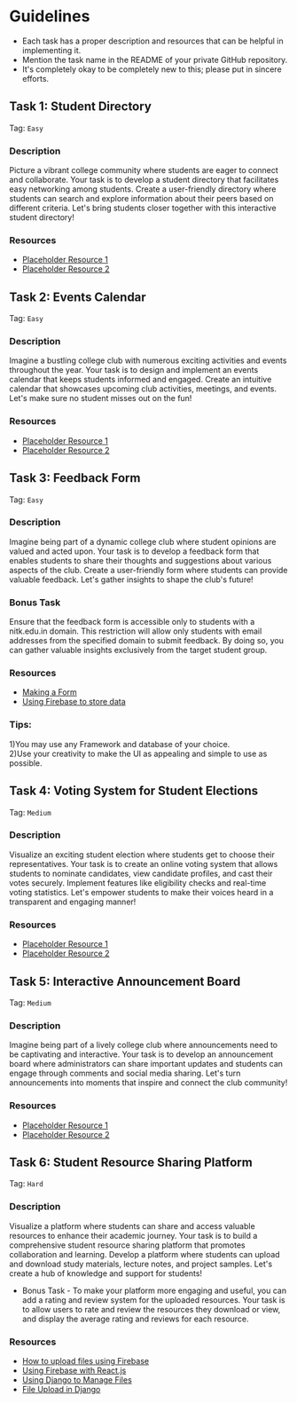 # Guidelines

- Each task has a proper description and resources that can be helpful in implementing it.
- Mention the task name in the README of your private GitHub repository.
- It's completely okay to be completely new to this; please put in sincere efforts.

## Task 1: Student Directory
Tag: `Easy`

### Description
Picture a vibrant college community where students are eager to connect and collaborate. Your task is to develop a student directory that facilitates easy networking among students. Create a user-friendly directory where students can search and explore information about their peers based on different criteria. Let's bring students closer together with this interactive student directory!

### Resources
- [Placeholder Resource 1](https://example.com/resource1)
- [Placeholder Resource 2](https://example.com/resource2)

## Task 2: Events Calendar
Tag: `Easy`

### Description
Imagine a bustling college club with numerous exciting activities and events throughout the year. Your task is to design and implement an events calendar that keeps students informed and engaged. Create an intuitive calendar that showcases upcoming club activities, meetings, and events. Let's make sure no student misses out on the fun!

### Resources
- [Placeholder Resource 1](https://example.com/resource1)
- [Placeholder Resource 2](https://example.com/resource2)

## Task 3: Feedback Form
Tag: `Easy`

### Description
Imagine being part of a dynamic college club where student opinions are valued and acted upon. Your task is to develop a feedback form that enables students to share their thoughts and suggestions about various aspects of the club. Create a user-friendly form where students can provide valuable feedback. Let's gather insights to shape the club's future!
### Bonus Task  
Ensure that the feedback form is accessible only to students with a nitk.edu.in domain. This restriction will allow only students with email addresses from the specified domain to submit feedback. By doing so, you can gather valuable insights exclusively from the target student group.
### Resources
- [Making a Form](https://youtu.be/524ycUqs3f0)
- [Using Firebase to store data](https://youtu.be/RAWHXRTKTHw)    
### Tips:  
1)You may use any Framework and database of your choice.  
2)Use your creativity to make the UI as appealing and simple to use as possible.

## Task 4: Voting System for Student Elections
Tag: `Medium`

### Description
Visualize an exciting student election where students get to choose their representatives. Your task is to create an online voting system that allows students to nominate candidates, view candidate profiles, and cast their votes securely. Implement features like eligibility checks and real-time voting statistics. Let's empower students to make their voices heard in a transparent and engaging manner!

### Resources
- [Placeholder Resource 1](https://example.com/resource1)
- [Placeholder Resource 2](https://example.com/resource2)

## Task 5: Interactive Announcement Board
Tag: `Medium`

### Description
Imagine being part of a lively college club where announcements need to be captivating and interactive. Your task is to develop an announcement board where administrators can share important updates and students can engage through comments and social media sharing. Let's turn announcements into moments that inspire and connect the club community!

### Resources
- [Placeholder Resource 1](https://example.com/resource1)
- [Placeholder Resource 2](https://example.com/resource2)

## Task 6: Student Resource Sharing Platform
Tag: `Hard`

### Description
Visualize a platform where students can share and access valuable resources to enhance their academic journey. Your task is to build a comprehensive student resource sharing platform that promotes collaboration and learning. Develop a platform where students can upload and download study materials, lecture notes, and project samples. Let's create a hub of knowledge and support for students!

* Bonus Task -
  To make your platform more engaging and useful, you can add a rating and review system for the uploaded resources. Your task is to allow users to rate and review the resources they download or view, and display the average rating and reviews for each resource.

### Resources
- [How to upload files using Firebase](https://medium.com/@puoygae/tutorial-how-to-upload-files-using-firebase-fbe598538c52)
- [Using Firebase with React.js](https://www.makeuseof.com/upload-files-to-firebase-using-reactjs/)
- [Using Django to Manage Files](https://docs.djangoproject.com/en/4.2/topics/files/)
- [File Upload in Django](https://docs.djangoproject.com/en/4.2/topics/http/file-uploads/)
